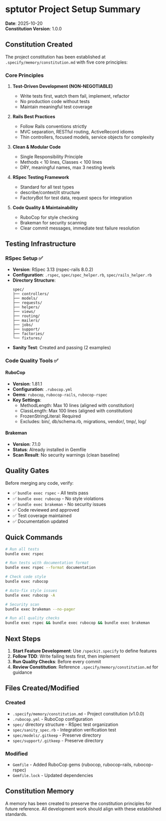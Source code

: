 # sptutor Project Setup Summary

**Date**: 2025-10-20  
**Constitution Version**: 1.0.0

## Constitution Created

The project constitution has been established at `.specify/memory/constitution.md` with five core principles:

### Core Principles

1. **Test-Driven Development (NON-NEGOTIABLE)**
   - Write tests first, watch them fail, implement, refactor
   - No production code without tests
   - Maintain meaningful test coverage

2. **Rails Best Practices**
   - Follow Rails conventions strictly
   - MVC separation, RESTful routing, ActiveRecord idioms
   - Thin controllers, focused models, service objects for complexity

3. **Clean & Modular Code**
   - Single Responsibility Principle
   - Methods < 10 lines, Classes < 100 lines
   - DRY, meaningful names, max 3 nesting levels

4. **RSpec Testing Framework**
   - Standard for all test types
   - describe/context/it structure
   - FactoryBot for test data, request specs for integration

5. **Code Quality & Maintainability**
   - RuboCop for style checking
   - Brakeman for security scanning
   - Clear commit messages, immediate test failure resolution

## Testing Infrastructure

### RSpec Setup ✅
- **Version**: RSpec 3.13 (rspec-rails 8.0.2)
- **Configuration**: `.rspec`, `spec/spec_helper.rb`, `spec/rails_helper.rb`
- **Directory Structure**:
  ```
  spec/
  ├── controllers/
  ├── models/
  ├── requests/
  ├── helpers/
  ├── views/
  ├── routing/
  ├── mailers/
  ├── jobs/
  ├── support/
  ├── factories/
  └── fixtures/
  ```
- **Sanity Test**: Created and passing (2 examples)

### Code Quality Tools ✅

#### RuboCop
- **Version**: 1.81.1
- **Configuration**: `.rubocop.yml`
- **Gems**: `rubocop`, `rubocop-rails`, `rubocop-rspec`
- **Key Settings**:
  - MethodLength: Max 10 lines (aligned with constitution)
  - ClassLength: Max 100 lines (aligned with constitution)
  - FrozenStringLiteral: Required
  - Excludes: bin/, db/schema.rb, migrations, vendor/, tmp/, log/

#### Brakeman
- **Version**: 7.1.0
- **Status**: Already installed in Gemfile
- **Scan Result**: No security warnings (clean baseline)

## Quality Gates

Before merging any code, verify:
- ✅ `bundle exec rspec` - All tests pass
- ✅ `bundle exec rubocop` - No style violations
- ✅ `bundle exec brakeman` - No security issues
- ✅ Code reviewed and approved
- ✅ Test coverage maintained
- ✅ Documentation updated

## Quick Commands

```bash
# Run all tests
bundle exec rspec

# Run tests with documentation format
bundle exec rspec --format documentation

# Check code style
bundle exec rubocop

# Auto-fix style issues
bundle exec rubocop -A

# Security scan
bundle exec brakeman --no-pager

# Run all quality checks
bundle exec rspec && bundle exec rubocop && bundle exec brakeman
```

## Next Steps

1. **Start Feature Development**: Use `/speckit.specify` to define features
2. **Follow TDD**: Write failing tests first, then implement
3. **Run Quality Checks**: Before every commit
4. **Review Constitution**: Reference `.specify/memory/constitution.md` for guidance

## Files Created/Modified

### Created
- `.specify/memory/constitution.md` - Project constitution (v1.0.0)
- `.rubocop.yml` - RuboCop configuration
- `spec/` directory structure - RSpec test organization
- `spec/sanity_spec.rb` - Integration verification test
- `spec/models/.gitkeep` - Preserve directory
- `spec/support/.gitkeep` - Preserve directory

### Modified
- `Gemfile` - Added RuboCop gems (rubocop, rubocop-rails, rubocop-rspec)
- `Gemfile.lock` - Updated dependencies

## Constitution Memory

A memory has been created to preserve the constitution principles for future reference.
All development work should align with these established standards.
